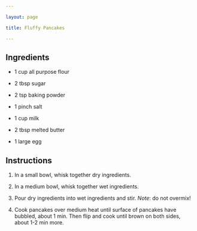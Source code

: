 ```yaml
---

layout: page

title: Fluffy Pancakes

---
```


## Ingredients

* 1 cup all purpose flour

* 2 tbsp sugar

* 2 tsp baking powder

* 1 pinch salt

* 1 cup milk

* 2 tbsp melted butter

* 1 large egg

## Instructions

1. In a small bowl, whisk together dry ingredients.

2. In a medium bowl, whisk together wet ingredients.

3. Pour dry ingredients into wet ingredients and stir. *Note*: do not overmix!

4. Cook pancakes over medium heat until surface of pancakes have bubbled, about 1 min. Then flip and cook until brown on both sides, about 1-2 min more.
